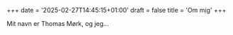 +++
date = '2025-02-27T14:45:15+01:00'
draft = false
title = 'Om mig'
+++


Mit navn er Thomas Mørk, og jeg...

